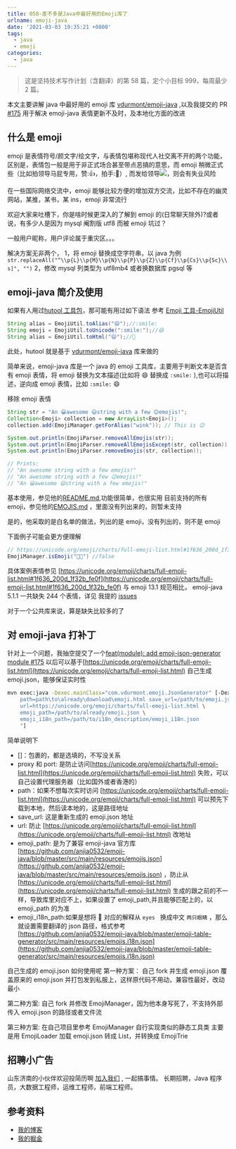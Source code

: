 ```yaml
---
title: 058-差不多是Java中最好用的Emoji库了
urlname: emoji-java
date: '2021-03-03 19:35:21 +0800'
tags:
  - java
  - emoji
categories:
  - java
---
```


> 这是坚持技术写作计划（含翻译）的第 58 篇，定个小目标 999，每周最少 2 篇。

本文主要讲解 java 中最好用的 emoji 库 [vdurmont/emoji-java](https://github.com/vdurmont/emoji-java) ,以及我提交的 PR[ #175](https://github.com/vdurmont/emoji-java/pull/175) 用于解决 emoji-java 表情更新不及时，及本地化方面的改进

<!-- more -->

## 什么是 emoji

emoji 是表情符号/颜文字/绘文字，与表情包堪称现代人社交离不开的两个功能，区别是，表情包一般是用于非正式场合甚至带点恶搞的意思，而 emoji 稍微正式些（比如拍领导马屁专用，赞:👍，拍手:👏）,
而发给领导![](https://cdn.nlark.com/yuque/0/2021/jpeg/226273/1614756451123-08486131-0e0b-4673-8281-0a994e0f8fc2.jpeg#align=left&display=inline&height=240&margin=%5Bobject%20Object%5D&originHeight=240&originWidth=437&size=0&status=done&style=none&width=437)，则会有失业风险

在一些国际网络交流中，emoji 能够比较方便的增加双方交流，比如不存在的幽灵网站，某推，某书，某 ins，emoji 非常流行

欢迎大家来吐槽下，你是啥时候更深入的了解到 emoji 的(日常聊天除外)?或者说，有多少人是因为 mysql 阉割版 utf8 而被 emoji 坑过？

一般用户昵称，用户评论属于重灾区。。。

解决方案无非两个，
1，将 emoji 替换成空字符串，以 java 为例`str.replaceAll("^\\p{L}\\p{M}\\p{N}\\p{P}\\p{Z}\\p{Cf}\\p{Cs}\\p{Sc}\\s]", "")`
2，修改 mysql 列类型为 utf8mb4 或者换数据库 pgsql 等

## emoji-java 简介及使用

如果有人用过[hutool 工具包](https://www.hutool.cn/docs/#)，那可能有用过如下语法 参考 [Emoji 工具-EmojiUtil](https://www.hutool.cn/docs/#/extra/emoji/Emoji%E5%B7%A5%E5%85%B7-EmojiUtil)

```java
String alias = EmojiUtil.toAlias("😄");//:smile:
String emoji = EmojiUtil.toUnicode(":smile:");//😄
String alias = EmojiUtil.toHtml("😄");//👦
```

此处，hutool 就是基于 [vdurmont/emoji-java](https://github.com/vdurmont/emoji-java) 库来做的

简单来说，emoji-java 库是一个 java 的 emoji 工具库，主要用于判断文本是否含有 emoji 表情，将 emoji 替换为文本描述(比如将 😄 替换成 `:smile:` ),也可以将描述，逆向成 emoji 表情，比如 `:smile:` 😄

移除 emoji 表情

```java
String str = "An 😀awesome 😃string with a few 😉emojis!";
Collection<Emoji> collection = new ArrayList<Emoji>();
collection.add(EmojiManager.getForAlias("wink")); // This is 😉

System.out.println(EmojiParser.removeAllEmojis(str));
System.out.println(EmojiParser.removeAllEmojisExcept(str, collection));
System.out.println(EmojiParser.removeEmojis(str, collection));

// Prints:
// "An awesome string with a few emojis!"
// "An awesome string with a few 😉emojis!"
// "An 😀awesome 😃string with a few emojis!"
```

基本使用，参见他的[README.md](https://github.com/vdurmont/emoji-java/blob/master/README.md),功能很简单，也很实用
目前支持的所有 emoji，参见他的[EMOJIS.md](https://github.com/vdurmont/emoji-java/blob/master/EMOJIS.md) ，里面没有列出来的，则暂未支持

是的，他采取的是白名单的做法，列出的是 emoji，没有列出的，则不是 emoji

下面例子可能会更方便理解

```java
// https://unicode.org/emoji/charts/full-emoji-list.html#1f636_200d_1f32b_fe0f
EmojiManager.isEmoji("😶‍🌫️") //false
```

具体案例表情参见 [https://unicode.org/emoji/charts/full-emoji-list.html#1f636_200d_1f32b_fe0f](https://unicode.org/emoji/charts/full-emoji-list.html#1f636_200d_1f32b_fe0f)
与 emoji 13.1 规范相比， emoji-java 5.1.1 一共缺失 244 个表情，详见 我提的 [issues](https://github.com/vdurmont/emoji-java/issues/169)

对于一个公共库来说，算是缺失比较多的了

## 对 emoji-java 打补丁

针对上一个问题，我抽空提交了一个[feat(module): add emoji-json-generator module #175](https://github.com/vdurmont/emoji-java/pull/175)
以后可以基于[https://unicode.org/emoji/charts/full-emoji-list.html](https://unicode.org/emoji/charts/full-emoji-list.html) 自己生成 emoji.json，能够保证实时性

```bash
mvn exec:java -Dexec.mainClass="com.vdurmont.emoji.JsonGenerator" [-Dexec.args="proxy=1270.0.1 port=1080 \
    path=path\to\already\download\emoji.html save_url=/path/to/emoji.json \
    url=https://unicode.org/emoji/charts/full-emoji-list.html \
    emoji_path=/path/to/already/emoji.json \
    emoji_i18n_path=/path/to/i18n_description/emoji_i18n.json
    "]
```

简单说明下

- []：包裹的，都是选填的，不写没关系
- proxy 和 port: 是防止访问[https://unicode.org/emoji/charts/full-emoji-list.html](https://unicode.org/emoji/charts/full-emoji-list.html) 失败，可以自己设置代理服务器（比如国外或者香港的）
- path：如果不想每次实时访问 [https://unicode.org/emoji/charts/full-emoji-list.html](https://unicode.org/emoji/charts/full-emoji-list.html) 可以预先下载到本地，然后读本地的，这是路径地址
- save_url: 这是重新生成的 emoji.json 地址
- url: 防止 [https://unicode.org/emoji/charts/full-emoji-list.html](https://unicode.org/emoji/charts/full-emoji-list.html) 改地址
- emoji_path: 是为了兼容 emoji-java 官方库 [https://github.com/anjia0532/emoji-java/blob/master/src/main/resources/emojis.json](https://github.com/anjia0532/emoji-java/blob/master/src/main/resources/emojis.json) ，防止从 [https://unicode.org/emoji/charts/full-emoji-list.html](https://unicode.org/emoji/charts/full-emoji-list.html) 生成的跟之前的不一样，导致库里对应不上，如果设置了 emoji_path,并且能够匹配上的，以 emoji_path 的为准
- emoji_i18n_path:如果是想将 👀 对应的解释从 `eyes`   换成中文 `两只眼睛` ，那么就设置需要翻译的 json 路径，格式参考 [https://github.com/anjia0532/emoji-java/blob/master/emoji-table-generator/src/main/resources/emojis.i18n.json](https://github.com/anjia0532/emoji-java/blob/master/emoji-table-generator/src/main/resources/emojis.i18n.json)

自己生成的 emoji.json 如何使用呢
第一种方案：
自己 fork 并生成 emoji.json 覆盖原来的 emoji.json 并打包发到私服上，这样原代码不用动，兼容性最好，改动最小

第二种方案:
自己 fork 并修改 EmojiManager，因为他本身写死了，不支持外部传入 emoji.json 的路径或者文件流

第三种方案:
在自己项目里参考 EmojiManager 自行实现类似的静态工具类 主要是用 EmojiLoader 加载 emoji.json 转成 List<Emoji>，并转换成 EmojiTrie

## 招聘小广告

山东济南的小伙伴欢迎投简历啊 [加入我们](https://www.zhipin.com/job_detail/20db89ac1adece6d3nZ-2tu1E1Q~.html?ka=search_list_jname_2_blank&lid=ak5J7ypLUb7.search.2) , 一起搞事情。
长期招聘，Java 程序员，大数据工程师，运维工程师，前端工程师。

## 参考资料

- [我的博客](https://anjia0532.github.io/2021/03/03/emoji-java)
- [我的掘金](https://juejin.cn/post/6935373449686679589/)
